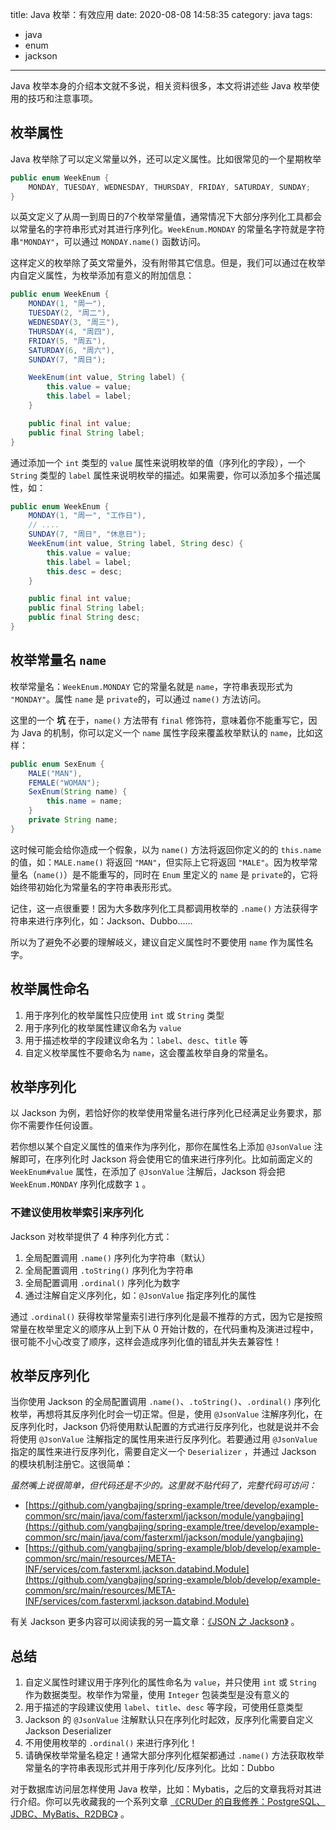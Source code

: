 title: Java 枚举：有效应用
date: 2020-08-08 14:58:35
category: java
tags:
  - java
  - enum
  - jackson
---

Java 枚举本身的介绍本文就不多说，相关资料很多，本文将讲述些 Java 枚举使用的技巧和注意事项。

## 枚举属性

Java 枚举除了可以定义常量以外，还可以定义属性。比如很常见的一个星期枚举

```java
public enum WeekEnum {
    MONDAY, TUESDAY, WEDNESDAY, THURSDAY, FRIDAY, SATURDAY, SUNDAY;
}
```

以英文定义了从周一到周日的7个枚举常量值，通常情况下大部分序列化工具都会以常量名的字符串形式对其进行序列化。`WeekEnum.MONDAY` 的常量名字符就是字符串`"MONDAY"`，可以通过 `MONDAY.name()` 函数访问。

这样定义的枚举除了英文常量外，没有附带其它信息。但是，我们可以通过在枚举内自定义属性，为枚举添加有意义的附加信息：

```java
public enum WeekEnum {
    MONDAY(1, "周一"),
    TUESDAY(2, "周二"),
    WEDNESDAY(3, "周三"),
    THURSDAY(4, "周四"),
    FRIDAY(5, "周五"),
    SATURDAY(6, "周六"),
    SUNDAY(7, "周日");

    WeekEnum(int value, String label) {
        this.value = value;
        this.label = label;
    }

    public final int value;
    public final String label;
}
```

通过添加一个 `int` 类型的 `value` 属性来说明枚举的值（序列化的字段），一个 `String` 类型的 `label` 属性来说明枚举的描述。如果需要，你可以添加多个描述属性，如：

```java
public enum WeekEnum {
    MONDAY(1, "周一", "工作日"),
    // ....
    SUNDAY(7, "周日", "休息日");
    WeekEnum(int value, String label, String desc) {
        this.value = value;
        this.label = label;
        this.desc = desc;
    }

    public final int value;
    public final String label;
    public final String desc;
}
``` 

## 枚举常量名 `name`

枚举常量名：`WeekEnum.MONDAY` 它的常量名就是 `name`，字符串表现形式为 `"MONDAY"`。属性 `name` 是 `private`的，可以通过 `name()` 方法访问。

这里的一个 **坑** 在于，`name()` 方法带有 `final` 修饰符，意味着你不能重写它，因为 Java 的机制，你可以定义一个 `name` 属性字段来覆盖枚举默认的 `name`，比如这样：

```java
public enum SexEnum {
    MALE("MAN"),
    FEMALE("WOMAN");
    SexEnum(String name) {
        this.name = name;
    } 
    private String name;
}
```

这时候可能会给你造成一个假象，以为 `name()` 方法将返回你定义的的 `this.name` 的值，如：`MALE.name()` 将返回 `"MAN"`，但实际上它将返回 `"MALE"`。因为枚举常量名（`name()`）是不能重写的，同时在 `Enum` 里定义的 `name` 是 `private`的，它将始终带初始化为常量名的字符串表形形式。

记住，这一点很重要！因为大多数序列化工具都调用枚举的 `.name()` 方法获得字符串来进行序列化，如：Jackson、Dubbo……

所以为了避免不必要的理解岐义，建议自定义属性时不要使用 `name` 作为属性名字。

## 枚举属性命名

1. 用于序列化的枚举属性只应使用 `int` 或 `String` 类型
2. 用于序列化的枚举属性建议命名为 `value`
3. 用于描述枚举的字段建议命名为：`label`、`desc`、`title` 等
4. 自定义枚举属性不要命名为 `name`，这会覆盖枚举自身的常量名。

## 枚举序列化

以 Jackson 为例，若恰好你的枚举使用常量名进行序列化已经满足业务要求，那你不需要作任何设置。

若你想以某个自定义属性的值来作为序列化，那你在属性名上添加 `@JsonValue` 注解即可，在序列化时 Jackson 将会使用它的值来进行序列化。比如前面定义的 `WeekEnum#value` 属性，在添加了 `@JsonValue` 注解后，Jackson 将会把 `WeekEnum.MONDAY` 序列化成数字 `1` 。

### 不建议使用枚举索引来序列化

Jackson 对枚举提供了 4 种序列化方式：

1. 全局配置调用 `.name()` 序列化为字符串（默认）
2. 全局配置调用 `.toString()` 序列化为字符串
3. 全局配置调用 `.ordinal()` 序列化为数字
4. 通过注解自定义序列化，如：`@JsonValue` 指定序列化的属性

通过 `.ordinal()` 获得枚举常量索引进行序列化是最不推荐的方式，因为它是按照常量在枚举里定义的顺序从上到下从 0 开始计数的，在代码重构及演进过程中，很可能不小心改变了顺序，这样会造成序列化值的错乱并失去兼容性！

## 枚举反序列化

当你使用 Jackson 的全局配置调用 `.name()`、`.toString()`、`.ordinal()` 序列化枚举，再想将其反序列化时会一切正常。但是，使用 `@JsonValue` 注解序列化，在反序列化时，Jackson 仍将使用默认配置的方式进行反序列化，也就是说并不会将使用 `@JsonValue` 注解指定的属性用来进行反序列化。若要通过用 `@JsonValue` 指定的属性来进行反序列化，需要自定义一个 `Deserializer` ，并通过 Jackson 的模块机制注册它。这很简单：

*虽然嘴上说很简单，但代码还是不少的。这里就不贴代码了，完整代码可访问：*

- [https://github.com/yangbajing/spring-example/tree/develop/example-common/src/main/java/com/fasterxml/jackson/module/yangbajing](https://github.com/yangbajing/spring-example/tree/develop/example-common/src/main/java/com/fasterxml/jackson/module/yangbajing) 
- [https://github.com/yangbajing/spring-example/blob/develop/example-common/src/main/resources/META-INF/services/com.fasterxml.jackson.databind.Module](https://github.com/yangbajing/spring-example/blob/develop/example-common/src/main/resources/META-INF/services/com.fasterxml.jackson.databind.Module)

有关 Jackson 更多内容可以阅读我的另一篇文章：[《JSON 之 Jackson》](https://yangbajing.gitee.io/2020/07/04/json-%E4%B9%8B-jackson/) 。

## 总结

1. 自定义属性时建议用于序列化的属性命名为 `value`，并只使用 `int` 或 `String` 作为数据类型。枚举作为常量，使用 `Integer` 包装类型是没有意义的
2. 用于描述的字段建议使用 `label`、`title`、`desc` 等字段，可使用任意类型
3. Jackson 的 `@JsonValue` 注解默认只在序列化时起效，反序列化需要自定义 Jackson Deserializer
4. 不用使用枚举的 `.ordinal()` 来进行序列化！
5. 请确保枚举常量名稳定！通常大部分序列化框架都通过 `.name()` 方法获取枚举常量名的字符串表现形式并用于序列化/反序列化。比如：Dubbo

对于数据库访问层怎样使用 Java 枚举，比如：Mybatis，之后的文章我将对其进行介绍。你可以先收藏我的一个系列文章 [《CRUDer 的自我修养：PostgreSQL、JDBC、MyBatis、R2DBC》](https://yangbajing.gitee.io/2020/08/09/cruder-%E7%9A%84%E8%87%AA%E6%88%91%E4%BF%AE%E5%85%BB%EF%BC%9Apostgresql%E3%80%81jdbc%E3%80%81mybatis%E3%80%81r2dbc/) 。
